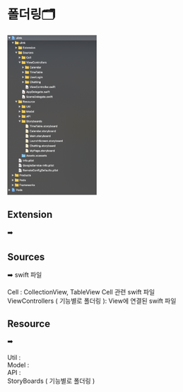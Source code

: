 # 폴더링🗂

<img src="./image/foldering.png" width="40%">

## Extension
➡️ 

## Sources
➡️ swift 파일   

Cell : CollectionView, TableView Cell 관련 swift 파일   
ViewControllers ( 기능별로 폴더링 ): View에 연결된 swift 파일 


## Resource
➡️ 

Util :    
Model :    
API :    
StoryBoards ( 기능별로 폴더링 )